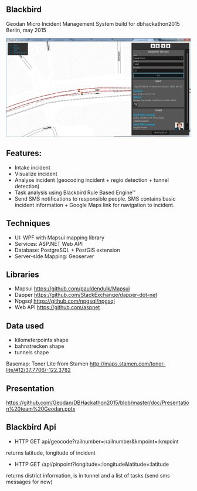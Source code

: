 ## Blackbird

Geodan Micro Incident Management System build for dbhackathon2015 Berlin, may 2015

![alt tag](./doc/blackbird.png)

## Features:

- Intake incident
- Visualize incident
- Analyse incident (geocoding incident + regio detection + tunnel detection)
- Task analysis using Blackbird Rule Based Engine™
- Send SMS notifications to responsible people. SMS contains basic incident information + Google Maps link
for navigation to incident. 

## Techniques

- UI: WPF with Mapsui mapping library
- Services: ASP.NET Web API
- Database: PostgreSQL + PostGIS extension
- Server-side Mapping: Geoserver

## Libraries
- Mapsui https://github.com/pauldendulk/Mapsui
- Dapper https://github.com/StackExchange/dapper-dot-net
- Npgsql https://github.com/npgsql/npgsql
- Web API https://github.com/aspnet

## Data used

- kilometerpoints shape
- bahnstrecken shape
- tunnels shape

Basemap: Toner Lite from Stamen
http://maps.stamen.com/toner-lite/#12/37.7706/-122.3782

## Presentation

https://github.com/Geodan/DBHackathon2015/blob/master/doc/Presentation%20team%20Geodan.pptx

## Blackbird Api

- HTTP GET api/geocode?railnumber=:railnumber&kmpoint=:kmpoint

returns latitude, longitude of incident

- HTTP GET /api/pinpoint?longitude=:longitude&latitude=:latitude

returns district information, is in tunnel and a list of tasks (send sms messages for now)


